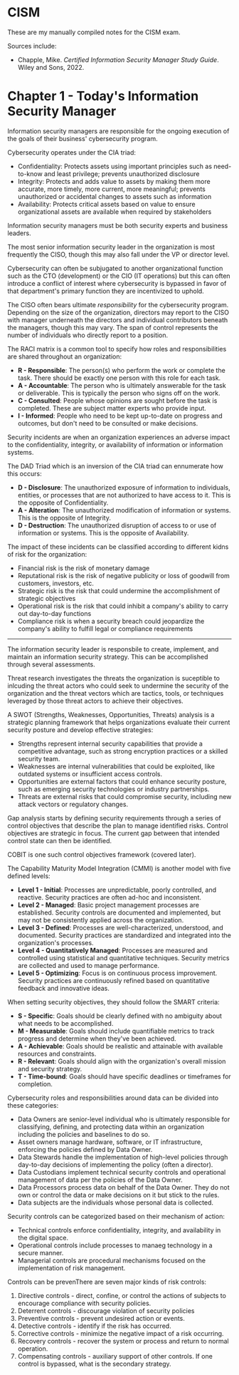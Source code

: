 # CISM

These are my manually compiled notes for the CISM exam.

Sources include:
* Chapple, Mike. *Certified Information Security Manager Study Guide*. Wiley and Sons, 2022.


# Chapter 1 - Today's Information Security Manager

Information security managers are responsible for the ongoing execution of the goals of their business' cybersecurity program.

Cybersecurity operates under the CIA triad:
* Confidentiality: Protects assets using important principles such as need-to-know and least privilege; prevents unauthorized disclosure
* Integrity: Protects and adds value to assets by making them more accurate, more timely, more current, more meaningful; prevents unauthorized or accidental changes to assets such as information
* Availability: Protects critical assets based on value to ensure organizational assets are available when required by stakeholders

Information security managers must be both security experts and business leaders.

The most senior information security leader in the organization is most frequently the CISO, though this may also fall under the VP or director level.

Cybersecurity can often be subjugated to another organizational function such as the CTO (development) or the CIO (IT operations) but this can often introduce a conflict of interest where cybersecurity is bypassed in favor of that department's primary function they are incentivized to uphold.

The CISO often bears ultimate *responsibility* for the cybersecurity program. Depending on the size of the organization, directors may report to the CISO with manager underneath the directors and individual contributors beneath the managers, though this may vary. The span of control represents the number of individuals who directly report to a position.

The RACI matrix is a common tool to specify how roles and responsibilities are shared throughout an organization:
* **R - Responsible**: The person(s) who perform the work or complete the task. There should be exactly one person with this role for each task.
* **A - Accountable**: The person who is ultimately answerable for the task or deliverable. This is typically the person who signs off on the work.
* **C - Consulted**: People whose opinions are sought before the task is completed. These are subject matter experts who provide input.
* **I - Informed**: People who need to be kept up-to-date on progress and outcomes, but don't need to be consulted or make decisions.

Security incidents are when an organization experiences an adverse impact to the confidentiality, integrity, or availability of information or information systems.

The DAD Triad which is an inversion of the CIA triad can ennumerate how this occurs:
* **D - Disclosure**: The unauthorized exposure of information to individuals, entities, or processes that are not authorized to have access to it. This is the opposite of Confidentiality.
* **A - Alteration**: The unauthorized modification of information or systems. This is the opposite of Integrity.
* **D - Destruction**: The unauthorized disruption of access to or use of information or systems. This is the opposite of Availability.

The impact of these incidents can be classified according to different kidns of risk for the organization:
* Financial risk is the risk of monetary damage
* Reputational risk is the risk of negative publicity or loss of goodwill from customers, investors, etc.
* Strategic risk is the risk that could undermine the accomplishment of strategic objectives
* Operational risk is the risk that could inhibit a company's ability to carry out day-to-day functions
* Compliance risk is when a security breach could jeopardize the company's ability to fulfill legal or compliance requirements

---

The information security leader is responsbile to create, implement, and maintain an information security strategy. This can be accomplished through several assessments.

Threat research investigates the threats the organization is suceptible to inlcuding the threat actors who could seek to undermine the security of the organization and the threat vectors which are tactics, tools, or techniques leveraged by those threat actors to achieve their objectives.

A SWOT (Strengths, Weaknesses, Opportunities, Threats) analysis is a strategic planning framework that helps organizations evaluate their current security posture and develop effective strategies:
* Strengths represent internal security capabilities that provide a competitive advantage, such as strong encryption practices or a skilled security team. 
* Weaknesses are internal vulnerabilities that could be exploited, like outdated systems or insufficient access controls. 
* Opportunities are external factors that could enhance security posture, such as emerging security technologies or industry partnerships. 
* Threats are external risks that could compromise security, including new attack vectors or regulatory changes.

Gap analysis starts by defining security requirements through a series of control objectives that describe the plan to manage identified risks. Control objectives are strategic in focus. The current gap between that intended control state can then be identified.

COBIT is one such control objectives framework (covered later).

The Capability Maturity Model Integration (CMMI) is another model with five defined levels:
* **Level 1 - Initial**: Processes are unpredictable, poorly controlled, and reactive. Security practices are often ad-hoc and inconsistent.
* **Level 2 - Managed**: Basic project management processes are established. Security controls are documented and implemented, but may not be consistently applied across the organization.
* **Level 3 - Defined**: Processes are well-characterized, understood, and documented. Security practices are standardized and integrated into the organization's processes.
* **Level 4 - Quantitatively Managed**: Processes are measured and controlled using statistical and quantitative techniques. Security metrics are collected and used to manage performance.
* **Level 5 - Optimizing**: Focus is on continuous process improvement. Security practices are continuously refined based on quantitative feedback and innovative ideas.

When setting security objectives, they should follow the SMART criteria:
* **S - Specific**: Goals should be clearly defined with no ambiguity about what needs to be accomplished.
* **M - Measurable**: Goals should include quantifiable metrics to track progress and determine when they've been achieved.
* **A - Achievable**: Goals should be realistic and attainable with available resources and constraints.
* **R - Relevant**: Goals should align with the organization's overall mission and security strategy.
* **T - Time-bound**: Goals should have specific deadlines or timeframes for completion.

Cybersecurity roles and responsibilities around data can be divided into these categories:
* Data Owners are senior-level individual who is ultimately responsible for classifying, defining, and protecting data within an organization including the policies and baselines to do so.
* Asset owners manage hardware, software, or IT infrastructure, enforcing the policies defined by Data Owner.
* Data Stewards handle the implementation of high-level policies through day-to-day decisions of implementing the policy (often a director).
* Data Custodians implement technical security controls and operational management of data per the policies of the Data Owner.
* Data Processors process data on behalf of the Data Owner. They do not own or control the data or make decisions on it but stick to the rules.
* Data subjects are the individuals whose personal data is collected.

Security controls can be categorized based on their mechanism of action:
* Technical controls enforce confidentiality, integrity, and availability in the digital space.
* Operational controls include processes to manaeg technology in a secure manner.
* Managerial controls are procedural mechanisms focused on the implementation of risk management.

Controls can be prevenThere are seven major kinds of risk controls:
1. Directive controls - direct, confine, or control the actions of subjects to encourage compliance with security policies.
2. Deterrent controls - discourage violation of security policies
3. Preventive controls - prevent undesired action or events.
4. Detective controls - identify if the risk has occurred.
5. Corrective controls - minimize the negative impact of a risk occurring.
6. Recovery controls - recover the system or process and return to normal operation.
7. Compensating controls - auxiliary support of other controls. If one control is bypassed, what is the secondary strategy.